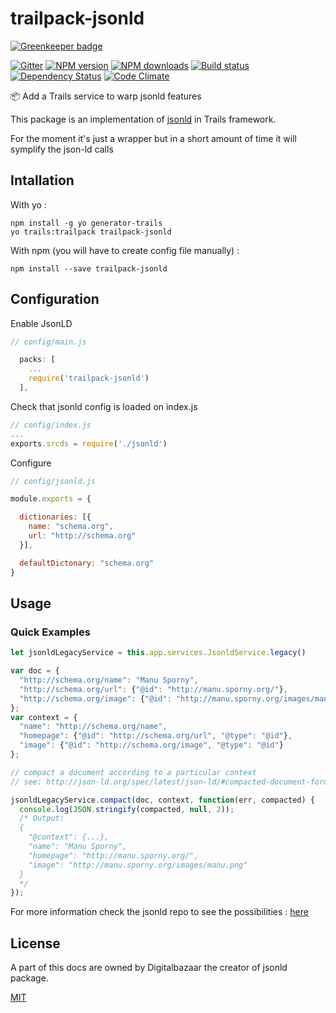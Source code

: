 # trailpack-jsonld

[![Greenkeeper badge](https://badges.greenkeeper.io/maissani/trailpack-jsonld.svg)](https://greenkeeper.io/)

[![Gitter][gitter-image]][gitter-url]
[![NPM version][npm-image]][npm-url]
[![NPM downloads][npm-download]][npm-url]
[![Build status][ci-image]][ci-url]
[![Dependency Status][daviddm-image]][daviddm-url]
[![Code Climate][codeclimate-image]][codeclimate-url]

:package: Add a Trails service to warp jsonld features

This package is an implementation of [jsonld](https://github.com/digitalbazaar/jsonld.js) in Trails framework.

For the moment it's just a wrapper but in a short amount of time it will symplify the json-ld calls

## Intallation
With yo : 

```
npm install -g yo generator-trails
yo trails:trailpack trailpack-jsonld
```

With npm (you will have to create config file manually) :
 
`npm install --save trailpack-jsonld`

## Configuration
Enable JsonLD
```js
// config/main.js

  packs: [
    ...
    require('trailpack-jsonld')
  ],
```
Check that jsonld config is loaded on index.js
```js
// config/index.js
...
exports.srcds = require('./jsonld')
```

Configure
```js
// config/jsonld.js

module.exports = {

  dictionaries: [{
    name: "schema.org",
    url: "http://schema.org"
  }],

  defaultDictonary: "schema.org"
}

```


## Usage



### Quick Examples

```js
let jsonldLegacyService = this.app.services.JsonldService.legacy()

var doc = {
  "http://schema.org/name": "Manu Sporny",
  "http://schema.org/url": {"@id": "http://manu.sporny.org/"},
  "http://schema.org/image": {"@id": "http://manu.sporny.org/images/manu.png"}
};
var context = {
  "name": "http://schema.org/name",
  "homepage": {"@id": "http://schema.org/url", "@type": "@id"},
  "image": {"@id": "http://schema.org/image", "@type": "@id"}
};

// compact a document according to a particular context
// see: http://json-ld.org/spec/latest/json-ld/#compacted-document-form

jsonldLegacyService.compact(doc, context, function(err, compacted) {
  console.log(JSON.stringify(compacted, null, 2));
  /* Output:
  {
    "@context": {...},
    "name": "Manu Sporny",
    "homepage": "http://manu.sporny.org/",
    "image": "http://manu.sporny.org/images/manu.png"
  }
  */
});
```
For more information check the jsonld repo to see the possibilities : [here](https://github.com/digitalbazaar/jsonld.js) 


## License
A part of this docs are owned by Digitalbazaar the creator of jsonld package.

[MIT](https://github.com/jaumard/trailpack-jsonld/blob/master/LICENSE)

[npm-image]: https://img.shields.io/npm/v/trailpack-jsonld.svg?style=flat-square
[npm-url]: https://npmjs.org/package/trailpack-jsonld
[npm-download]: https://img.shields.io/npm/dt/trailpack-jsonld.svg
[ci-image]: https://travis-ci.org/maissani/trailpack-jsonld.svg?branch=master
[ci-url]: https://travis-ci.org/maissani/trailpack-jsonld
[daviddm-image]: http://img.shields.io/david/maissani/trailpack-jsonld.svg?style=flat-square
[daviddm-url]: https://david-dm.org/maissani/trailpack-jsonld
[codeclimate-image]: https://img.shields.io/codeclimate/github/maissani/trailpack-jsonld.svg?style=flat-square
[codeclimate-url]: https://codeclimate.com/github/maissani/trailpack-jsonld
[gitter-image]: http://img.shields.io/badge/+%20GITTER-JOIN%20CHAT%20%E2%86%92-1DCE73.svg?style=flat-square
[gitter-url]: https://gitter.im/trailsjs/trails
